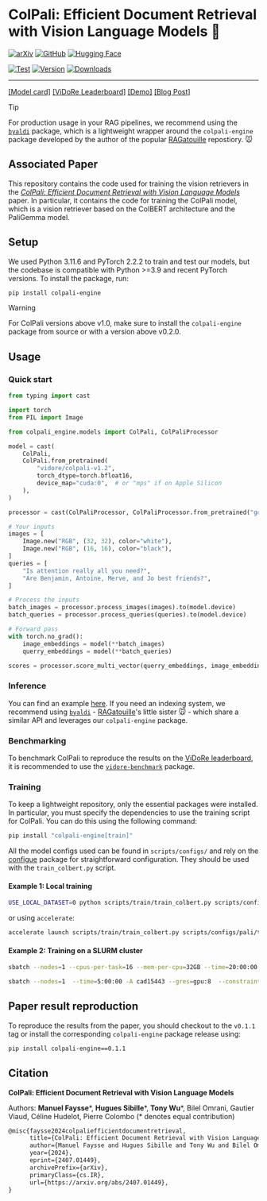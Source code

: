 # ColPali: Efficient Document Retrieval with Vision Language Models 👀

[![arXiv](https://img.shields.io/badge/arXiv-2407.01449-b31b1b.svg?style=for-the-badge)](https://arxiv.org/abs/2407.01449)
[![GitHub](https://img.shields.io/badge/ViDoRe_Benchmark-100000?style=for-the-badge&logo=github&logoColor=white)](https://github.com/illuin-tech/vidore-benchmark)
[![Hugging Face](https://img.shields.io/badge/Vidore_Hf_Space-FFD21E?style=for-the-badge&logo=huggingface&logoColor=000)](https://huggingface.co/vidore)

[![Test](https://github.com/illuin-tech/colpali/actions/workflows/test.yml/badge.svg?branch=main)](https://github.com/illuin-tech/colpali/actions/workflows/test.yml)
[![Version](https://img.shields.io/pypi/v/colpali-engine?color=%2334D058&label=pypi%20package)](https://pypi.org/project/colpali-engine/)
[![Downloads](https://static.pepy.tech/badge/colpali-engine)](https://pepy.tech/project/colpali-engine)

---

[[Model card]](https://huggingface.co/vidore/colpali)
[[ViDoRe Leaderboard]](https://huggingface.co/spaces/vidore/vidore-leaderboard)
[[Demo]](https://huggingface.co/spaces/manu/ColPali-demo)
[[Blog Post]](https://huggingface.co/blog/manu/colpali)

> [!TIP]
> For production usage in your RAG pipelines, we recommend using the [`byaldi`](https://github.com/AnswerDotAI/byaldi) package, which is a lightweight wrapper around the `colpali-engine` package developed by the author of the popular [RAGatouille](https://github.com/AnswerDotAI/RAGatouille) repostiory. 🐭

## Associated Paper

This repository contains the code used for training the vision retrievers in the [*ColPali: Efficient Document Retrieval with Vision Language Models*](https://arxiv.org/abs/2407.01449) paper. In particular, it contains the code for training the ColPali model, which is a vision retriever based on the ColBERT architecture and the PaliGemma model.

## Setup

We used Python 3.11.6 and PyTorch 2.2.2 to train and test our models, but the codebase is compatible with Python >=3.9 and recent PyTorch versions. To install the package, run:

```bash
pip install colpali-engine
```

> [!WARNING]
> For ColPali versions above v1.0, make sure to install the `colpali-engine` package from source or with a version above v0.2.0.

## Usage

### Quick start

```python
from typing import cast

import torch
from PIL import Image

from colpali_engine.models import ColPali, ColPaliProcessor

model = cast(
    ColPali,
    ColPali.from_pretrained(
        "vidore/colpali-v1.2",
        torch_dtype=torch.bfloat16,
        device_map="cuda:0",  # or "mps" if on Apple Silicon
    ),
)

processor = cast(ColPaliProcessor, ColPaliProcessor.from_pretrained("google/paligemma-3b-mix-448"))

# Your inputs
images = [
    Image.new("RGB", (32, 32), color="white"),
    Image.new("RGB", (16, 16), color="black"),
]
queries = [
    "Is attention really all you need?",
    "Are Benjamin, Antoine, Merve, and Jo best friends?",
]

# Process the inputs
batch_images = processor.process_images(images).to(model.device)
batch_queries = processor.process_queries(queries).to(model.device)

# Forward pass
with torch.no_grad():
    image_embeddings = model(**batch_images)
    querry_embeddings = model(**batch_queries)

scores = processor.score_multi_vector(querry_embeddings, image_embeddings)

```

### Inference

You can find an example [here](https://github.com/illuin-tech/colpali/blob/2c75550b1fe15ee4ec56521dc155116631ae083f/scripts/infer/run_inference_with_python.py#L33). If you need an indexing system, we recommend using [`byaldi`](https://github.com/AnswerDotAI/byaldi) - [RAGatouille](https://github.com/AnswerDotAI/RAGatouille)'s little sister 🐭 - which share a similar API and leverages our `colpali-engine` package.

### Benchmarking

To benchmark ColPali to reproduce the results on the [ViDoRe leaderboard](https://huggingface.co/spaces/vidore/vidore-leaderboard), it is recommended to use the [`vidore-benchmark`](https://github.com/illuin-tech/vidore-benchmark) package.

### Training

To keep a lightweight repository, only the essential packages were installed. In particular, you must specify the dependencies to use the training script for ColPali. You can do this using the following command:

```bash
pip install "colpali-engine[train]"
```

All the model configs used can be found in `scripts/configs/` and rely on the [configue](https://github.com/illuin-tech/configue) package for straightforward configuration. They should be used with the `train_colbert.py` script.

#### Example 1: Local training

```bash
USE_LOCAL_DATASET=0 python scripts/train/train_colbert.py scripts/configs/pali/train_colpali_docmatix_hardneg_model.yaml
```

or using `accelerate`:

```bash
accelerate launch scripts/train/train_colbert.py scripts/configs/pali/train_colpali_docmatix_hardneg_model.yaml
```

#### Example 2: Training on a SLURM cluster

```bash
sbatch --nodes=1 --cpus-per-task=16 --mem-per-cpu=32GB --time=20:00:00 --gres=gpu:1  -p gpua100 --job-name=colidefics --output=colidefics.out --error=colidefics.err --wrap="accelerate launch scripts/train/train_colbert.py scripts/configs/pali/train_colpali_docmatix_hardneg_model.yaml"

sbatch --nodes=1  --time=5:00:00 -A cad15443 --gres=gpu:8  --constraint=MI250 --job-name=colpali --wrap="python scripts/train/train_colbert.py scripts/configs/pali/train_colpali_docmatix_hardneg_model.yaml"
```

## Paper result reproduction

To reproduce the results from the paper, you should checkout to the `v0.1.1` tag or install the corresponding `colpali-engine` package release using:

```bash
pip install colpali-engine==0.1.1
```

## Citation

**ColPali: Efficient Document Retrieval with Vision Language Models**  

Authors: **Manuel Faysse**\*, **Hugues Sibille**\*, **Tony Wu**\*, Bilel Omrani, Gautier Viaud, Céline Hudelot, Pierre Colombo (\* denotes equal contribution)

```latex
@misc{faysse2024colpaliefficientdocumentretrieval,
      title={ColPali: Efficient Document Retrieval with Vision Language Models}, 
      author={Manuel Faysse and Hugues Sibille and Tony Wu and Bilel Omrani and Gautier Viaud and Céline Hudelot and Pierre Colombo},
      year={2024},
      eprint={2407.01449},
      archivePrefix={arXiv},
      primaryClass={cs.IR},
      url={https://arxiv.org/abs/2407.01449}, 
}
```
